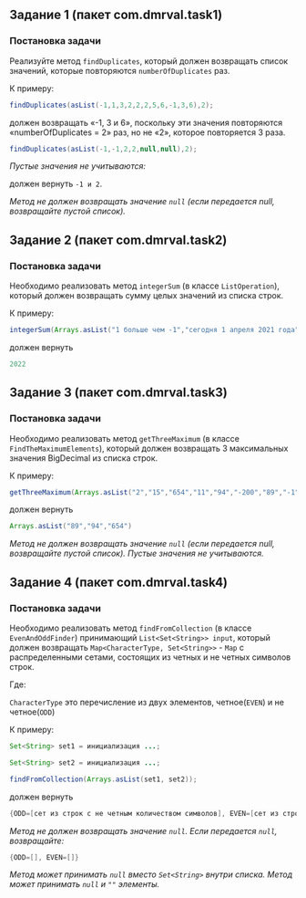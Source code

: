 ## Задание 1 (пакет com.dmrval.task1)

### Постановка задачи

Реализуйте метод `findDuplicates`, который должен возвращать список значений, которые повторяются `numberOfDuplicates`
раз.

К примеру:

```java
findDuplicates(asList(-1,1,3,2,2,2,5,6,-1,3,6),2);
```

должен возвращать «-1, 3 и 6», поскольку эти значения повторяются «numberOfDuplicates = 2» раз, но не «2», которое
повторяется 3 раза.

```java
findDuplicates(asList(-1,-1,2,2,null,null),2);
```

_Пустые значения не учитываются:_

должен вернуть `-1 и 2`.

_Метод не должен возвращать значение  `null` (если передается null, возвращайте пустой список)._

## Задание 2 (пакет com.dmrval.task2)

### Постановка задачи

Необходимо реализовать метод `integerSum` (в классе `ListOperation`), который должен возвращать сумму целых значений из
списка строк.

К примеру:

```java
integerSum(Arrays.asList("1 больше чем -1","сегодня 1 апреля 2021 года"));
```

должен вернуть

```java
2022
```

## Задание 3 (пакет com.dmrval.task3)

### Постановка задачи

Необходимо реализовать метод `getThreeMaximum` (в классе `FindTheMaximumElements`), который должен возвращать 3
максимальных значения BigDecimal из списка строк.

К примеру:

```java
getThreeMaximum(Arrays.asList("2","15","654","11","94","-200","89","-1","0"));
```

должен вернуть

```java
Arrays.asList("89","94","654")
```
_Метод не должен возвращать значение  `null` (если передается null, возвращайте пустой список)._
_Пустые значения не учитываются._

## Задание 4 (пакет com.dmrval.task4)

### Постановка задачи

Необходимо реализовать метод `findFromCollection` (в классе `EvenAndOddFinder`) принимающий `List<Set<String>> input`, 
который должен возвращать `Map<CharacterType, Set<String>>` - `Map` с распределенными сетами, состоящих из четных и не четных символов строк.

Где:

`CharacterType` это перечисление из двух элементов, четное(`EVEN`) и не четное(`ODD`)

К примеру:

```java
Set<String> set1 = инициализация ...;

Set<String> set2 = инициализация ...;

findFromCollection(Arrays.asList(set1, set2));
```

должен вернуть

```java
{ODD=[сет из строк с не четным количеством символов], EVEN=[сет из строк с четным количеством символов]}
```
_Метод не должен возвращать значение  `null`. Если передается `null`, возвращайте:_
```java
{ODD=[], EVEN=[]}
```
_Метод может принимать `null` вместо `Set<String>` внутри списка._
_Метод может принимать `null` и `""` элементы._




